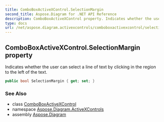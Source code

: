 ```yaml
---
title: ComboBoxActiveXControl.SelectionMargin
second_title: Aspose.Diagram for .NET API Reference
description: ComboBoxActiveXControl property. Indicates whether the user can select a line of text by clicking in the region to the left of the text
type: docs
url: /net/aspose.diagram.activexcontrols/comboboxactivexcontrol/selectionmargin/
---
```

## ComboBoxActiveXControl.SelectionMargin property

Indicates whether the user can select a line of text by clicking in the region to the left of the text.

```csharp
public bool SelectionMargin { get; set; }
```

### See Also

* class [ComboBoxActiveXControl](../)
* namespace [Aspose.Diagram.ActiveXControls](../../comboboxactivexcontrol/)
* assembly [Aspose.Diagram](../../../)


